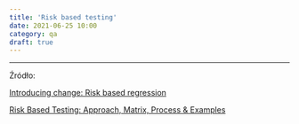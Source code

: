 ```yaml
---
title: 'Risk based testing'
date: 2021-06-25 10:00
category: qa
draft: true
---
```



---
Źródło:

[Introducing change: Risk based regression](https://melissajfisher.medium.com/introducing-change-risk-based-regression-58969eb7bce9)

[Risk Based Testing: Approach, Matrix, Process & Examples](https://www.guru99.com/risk-based-testing.html)